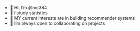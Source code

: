 - 👋 Hi, I’m @mc384
- 👀 I study statistics
- 🌱 MY current interests are in building recommender systems
- 💞️ I’m always open to collaborating on projects

<!---
mc384/mc384 is a ✨ special ✨ repository because its `README.md` (this file) appears on your GitHub profile.
You can click the Preview link to take a look at your changes.
--->
